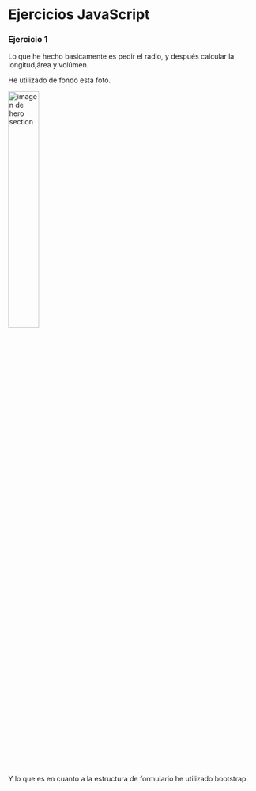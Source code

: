 <h1>Ejercicios JavaScript</h1>

<h3>Ejercicio 1</h3>
<p>Lo que he hecho basicamente es pedir el radio, y después calcular la longitud,área y volúmen.</p>
<p>He utilizado de fondo esta foto.</p>
<img src="./img/Ejercicio2" alt="imagen de hero section" style="width:35%">
<p>Y lo que es en cuanto a la estructura de formulario he utilizado bootstrap.</p>

